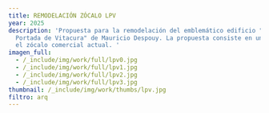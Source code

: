 ```yaml
---
title: REMODELACIÓN ZÓCALO LPV
year: 2025
description: 'Propuesta para la remodelación del emblemático edificio "La
  Portada de Vitacura" de Mauricio Despouy. La propuesta consiste en uniformar
  el zócalo comercial actual. '
imagen_full:
  - /_include/img/work/full/lpv0.jpg
  - /_include/img/work/full/lpv1.jpg
  - /_include/img/work/full/lpv2.jpg
  - /_include/img/work/full/lpv3.jpg
thumbnail: /_include/img/work/thumbs/lpv.jpg
filtro: arq
---
```


